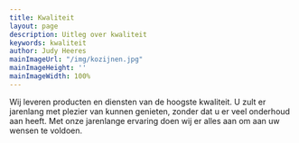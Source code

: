 ```yaml
---
title: Kwaliteit
layout: page
description: Uitleg over kwaliteit
keywords: kwaliteit
author: Judy Heeres
mainImageUrl: "/img/kozijnen.jpg"
mainImageHeight: ''
mainImageWidth: 100%
---
```


Wij leveren producten en diensten van de hoogste kwaliteit. U zult er jarenlang met plezier van kunnen genieten, zonder dat u er veel onderhoud aan heeft. Met onze jarenlange ervaring doen wij er alles aan om aan uw wensen te voldoen.